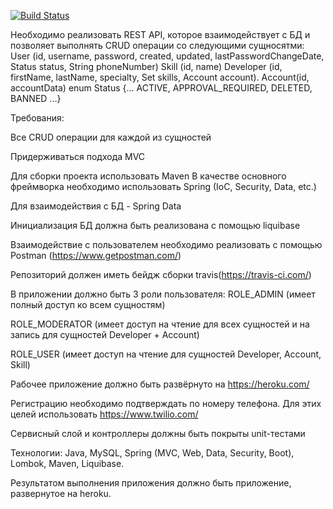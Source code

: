 [![Build Status](https://travis-ci.org/Lucivarushka/SpringSecurityRestApi.svg?branch=master)](https://travis-ci.org/Lucivarushka/SpringSecurityRestApi)


Необходимо реализовать REST API, которое взаимодействует с БД и позволяет выполнять CRUD операции со следующими сущносятми:
User (id, username, password, created, updated, lastPasswordChangeDate, Status status, String phoneNumber)
Skill (id, name)
Developer (id, firstName, lastName, specialty, Set<Skill> skills, Account account).
Account(id, accountData)
enum Status {... ACTIVE, APPROVAL_REQUIRED, DELETED, BANNED ...} 

Требования:

Все CRUD операции для каждой из сущностей

Придерживаться подхода MVC

Для сборки проекта использовать Maven
В качестве основного фреймворка необходимо использовать Spring (IoC, Security, Data, etc.)

Для взаимодействия с БД - Spring Data

Инициализация БД должна быть реализована с помощью liquibase

Взаимодействие с пользователем необходимо реализовать с помощью Postman (https://www.getpostman.com/)

Репозиторий должен иметь бейдж сборки travis(https://travis-ci.com/)

В приложении должно быть 3 роли пользователя:
ROLE_ADMIN (имеет полный доступ ко всем сущностям)

ROLE_MODERATOR (имеет доступ на чтение для всех сущностей и на запись для сущностей Developer + Account)

ROLE_USER (имеет доступ на чтение для сущностей Developer, Account, Skill)

Рабочее приложение должно быть развёрнуто на https://heroku.com/

Регистрацию необходимо подтверждать по номеру телефона. Для этих целей использовать https://www.twilio.com/

Сервисный слой и контроллеры должны быть покрыты unit-тестами



Технологии: Java, MySQL, Spring (MVC, Web, Data, Security, Boot), Lombok, Maven, Liquibase.

Результатом выполнения приложения должно быть приложение, развернутое на heroku.

